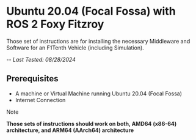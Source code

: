 # Ubuntu 20.04 (Focal Fossa) with ROS 2 Foxy Fitzroy

Those set of instructions are for installing the necessary Middleware and Software for an F1Tenth Vehicle (including Simulation).

-- *Last Tested: 08/28/2024*

## Prerequisites

- A machine or Virtual Machine running Ubuntu 20.04 (Focal Fossa)
- Internet Connection

> [!Note]
> **Those sets of instructions should work on both, AMD64 (x86-64) architecture, and ARM64 (AArch64) architecture**
